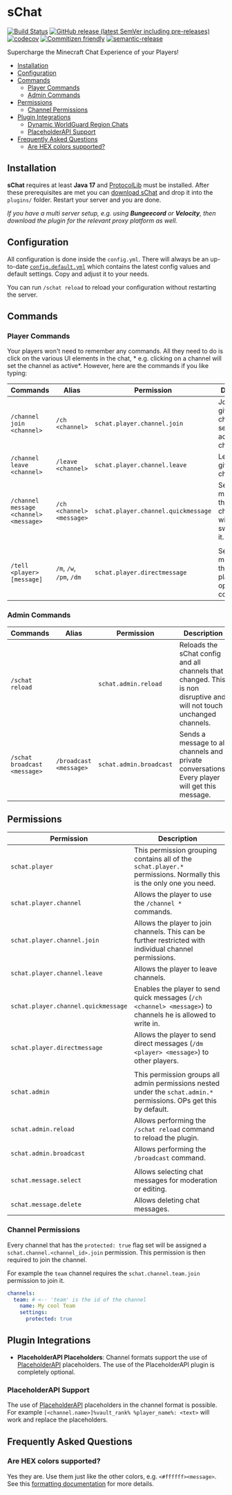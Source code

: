 # sChat

[![Build Status](https://github.com/sVoxelDev/sChat/workflows/Build/badge.svg)](../../actions?query=workflow%3ABuild)
[![GitHub release (latest SemVer including pre-releases)](https://img.shields.io/github/v/release/sVoxelDev/sChat?include_prereleases&label=release)](../../releases)
[![codecov](https://codecov.io/gh/sVoxelDev/sChat/branch/master/graph/badge.svg)](https://codecov.io/gh/sVoxelDev/sChat)
[![Commitizen friendly](https://img.shields.io/badge/commitizen-friendly-brightgreen.svg)](http://commitizen.github.io/cz-cli/)
[![semantic-release](https://img.shields.io/badge/%20%20%F0%9F%93%A6%F0%9F%9A%80-semantic--release-e10079.svg)](https://github.com/semantic-release/semantic-release)

Supercharge the Minecraft Chat Experience of your Players!

* [Installation](#installation)
* [Configuration](#configuration)
* [Commands](#commands)
  * [Player Commands](#player-commands)
  * [Admin Commands](#admin-commands)
* [Permissions](#permissions)
  * [Channel Permissions](#channel-permissions)
* [Plugin Integrations](#plugin-integrations)
  * [Dynamic WorldGuard Region Chats](#dynamic-worldguard-region-chats)
  * [PlaceholderAPI Support](#placeholderapi-support)
* [Frequently Asked Questions](#frequently-asked-questions)
  * [Are HEX colors supported?](#are-hex-colors-supported)

## Installation

**sChat** requires at least **Java 17** and [ProtocolLib][4] must be installed. After these prerequisites are met you
can [download sChat][5] and drop it into the `plugins/` folder. Restart your server and you are done.

*If you have a multi server setup, e.g. using **Bungeecord** or **Velocity**, then download the plugin for the relevant proxy platform as well.*

## Configuration

All configuration is done inside the `config.yml`. There will always be an
up-to-date [`config.default.yml`](bukkit/src/main/resources/config.yml) which contains the latest config values and
default settings. Copy and adjust it to your needs.

You can run `/schat reload` to reload your configuration without restarting the server.

## Commands

### Player Commands

Your players won't need to remember any commands. All they need to do is click on the various UI elements in the chat, *
e.g. clicking on a channel will set the channel as active*. However, here are the commands if you like typing:

| Commands                               | Alias                     | Permission | Description |
|----------------------------------------|---------------------------| ---------- | ----------- |
| `/channel join <channel>`              | `/ch <channel>`           | `schat.player.channel.join` | Joins the given channel or sets it as active channel. |
| `/channel leave <channel>`             | `/leave <channel>`        | `schat.player.channel.leave` | Leaves the given channel. |
| `/channel message <channel> <message>` | `/ch <channel> <message>` | `schat.player.channel.quickmessage` | Sends a message to the given channel without switching to it. |
|                                        |                           | | |
| `/tell <player> [message]`               | `/m`, `/w`, `/pm`, `/dm`  | `schat.player.directmessage` | Sends a message to the given player or opens the conversation. |

### Admin Commands

| Commands | Alias | Permission | Description                                                                                                           |
| -------- | ----- | ---------- |-----------------------------------------------------------------------------------------------------------------------|
| `/schat reload` | | `schat.admin.reload` | Reloads the sChat config and all channels that changed. This is non disruptive and will not touch unchanged channels. |
| `/schat broadcast <message>` | `/broadcast <message>` | `schat.admin.broadcast` | Sends a message to all channels and private conversations. Every player will get this message.                        |

## Permissions

| Permission | Description |
| ---------- | ----------- |
| `schat.player` | This permission grouping contains all of the `schat.player.*` permissions. Normally this is the only one you need. |
| `schat.player.channel` | Allows the player to use the `/channel *` commands. |
| `schat.player.channel.join` | Allows the player to join channels. This can be further restricted with individual channel permissions. |
| `schat.player.channel.leave` | Allows the player to leave channels. |
| `schat.player.channel.quickmessage` | Enables the player to send quick messages (`/ch <channel> <message>`) to channels he is allowed to write in. |
| `schat.player.directmessage` | Allows the player to send direct messages (`/dm <player> <message>`) to other players. |
| | |
| `schat.admin` | This permission groups all admin permissions nested under the `schat.admin.*` permissions. OPs get this by default. |
| `schat.admin.reload` | Allows performing the `/schat reload` command to reload the plugin. |
| `schat.admin.broadcast` | Allows performing the `/broadcast` command. |
| | |
| `schat.message.select` | Allows selecting chat messages for moderation or editing. |
| `schat.message.delete` | Allows deleting chat messages. |

### Channel Permissions

Every channel that has the `protected: true` flag set will be assigned a `schat.channel.<channel_id>.join` permission.
This permission is then required to join the channel.

For example the `team` channel requires the `schat.channel.team.join` permission to join it.

```yaml
channels:
  team: # <-- 'team' is the id of the channel 
    name: My cool Team
    settings:
      protected: true
```

## Plugin Integrations

- **PlaceholderAPI Placeholders**: Channel formats support the use of [PlaceholderAPI][3] placeholders. The use of the
  PlaceholderAPI plugin is completely optional.

### PlaceholderAPI Support

The use of [PlaceholderAPI][2] placeholders in the channel format is possible. For
example `[<channel.name>]%vault_rank% %player_name%: <text>` will work and replace the placeholders.

## Frequently Asked Questions

### Are HEX colors supported?

Yes they are. Use them just like the other colors, e.g. `<#ffffff><message>`. See this [formatting documentation][6] for
more details.

[1]: https://papermc.io/

[2]: https://www.spigotmc.org/resources/vault.34315/

[3]: https://www.spigotmc.org/resources/placeholderapi.6245/

[4]: https://www.spigotmc.org/resources/protocollib.1997/

[5]: https://github.com/Silthus/sChat/releases

[6]: https://docs.adventure.kyori.net/minimessage#format
